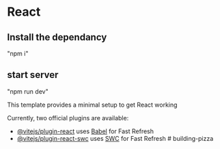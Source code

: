 # React 


## Install the dependancy

"npm i"

## start server

"npm run dev"

This template provides a minimal setup to get React working 

Currently, two official plugins are available:

- [@vitejs/plugin-react](https://github.com/vitejs/vite-plugin-react/blob/main/packages/plugin-react/README.md) uses [Babel](https://babeljs.io/) for Fast Refresh
- [@vitejs/plugin-react-swc](https://github.com/vitejs/vite-plugin-react-swc) uses [SWC](https://swc.rs/) for Fast Refresh
#   b u i l d i n g - p i z z a 
 
 
